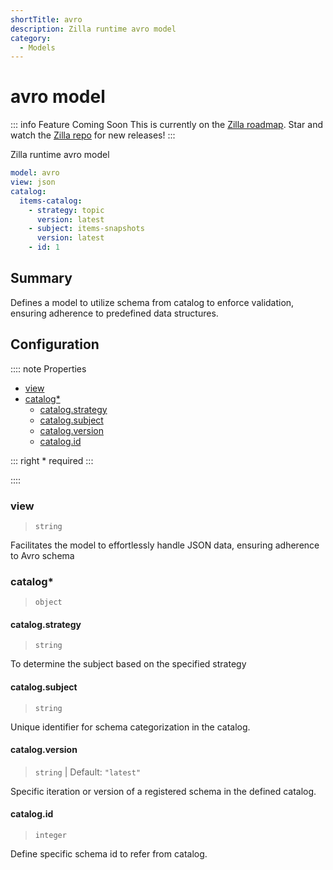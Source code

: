```yaml
---
shortTitle: avro
description: Zilla runtime avro model
category:
  - Models
---
```


# avro model

::: info Feature Coming Soon <HopeIcon icon="fas fa-circle-right"/>
This is currently on the [Zilla roadmap](https://github.com/orgs/aklivity/projects/4). Star and watch the [Zilla repo](https://github.com/aklivity/zilla/releases) for new releases!
:::

Zilla runtime avro model

```yaml {1}
model: avro
view: json
catalog:
  items-catalog:
    - strategy: topic
      version: latest
    - subject: items-snapshots
      version: latest
    - id: 1
```

## Summary

Defines a model to utilize schema from catalog to enforce validation, ensuring adherence to predefined data structures.

## Configuration

:::: note Properties

- [view](#view)
- [catalog\*](#catalog)
  - [catalog.strategy](#catalog-strategy)
  - [catalog.subject](#catalog-subject)
  - [catalog.version](#catalog-version)
  - [catalog.id](#catalog-id)

::: right
\* required
:::

::::

### view

> `string`

Facilitates the model to effortlessly handle JSON data, ensuring adherence to Avro schema

### catalog\*

> `object`

#### catalog.strategy

> `string`

To determine the subject based on the specified strategy

#### catalog.subject

> `string`

Unique identifier for schema categorization in the catalog.

#### catalog.version

> `string` | Default: `"latest"`

Specific iteration or version of a registered schema in the defined catalog.

#### catalog.id

> `integer`

Define specific schema id to refer from catalog.
